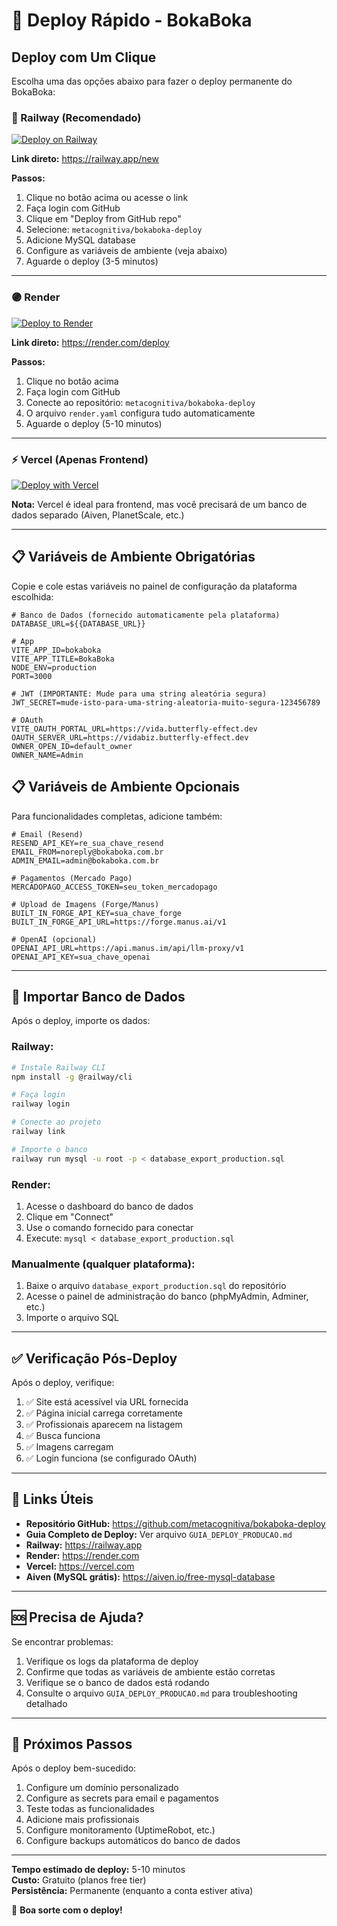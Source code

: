 # 🚀 Deploy Rápido - BokaBoka

## Deploy com Um Clique

Escolha uma das opções abaixo para fazer o deploy permanente do BokaBoka:

### 🔵 Railway (Recomendado)

[![Deploy on Railway](https://railway.app/button.svg)](https://railway.app/template/mysql-nodejs?referralCode=bokaboka)

**Link direto:** https://railway.app/new

**Passos:**
1. Clique no botão acima ou acesse o link
2. Faça login com GitHub
3. Clique em "Deploy from GitHub repo"
4. Selecione: `metacognitiva/bokaboka-deploy`
5. Adicione MySQL database
6. Configure as variáveis de ambiente (veja abaixo)
7. Aguarde o deploy (3-5 minutos)

---

### 🟣 Render

[![Deploy to Render](https://render.com/images/deploy-to-render-button.svg)](https://render.com)

**Link direto:** https://render.com/deploy

**Passos:**
1. Clique no botão acima
2. Faça login com GitHub
3. Conecte ao repositório: `metacognitiva/bokaboka-deploy`
4. O arquivo `render.yaml` configura tudo automaticamente
5. Aguarde o deploy (5-10 minutos)

---

### ⚡ Vercel (Apenas Frontend)

[![Deploy with Vercel](https://vercel.com/button)](https://vercel.com/new/clone?repository-url=https://github.com/metacognitiva/bokaboka-deploy)

**Nota:** Vercel é ideal para frontend, mas você precisará de um banco de dados separado (Aiven, PlanetScale, etc.)

---

## 📋 Variáveis de Ambiente Obrigatórias

Copie e cole estas variáveis no painel de configuração da plataforma escolhida:

```env
# Banco de Dados (fornecido automaticamente pela plataforma)
DATABASE_URL=${{DATABASE_URL}}

# App
VITE_APP_ID=bokaboka
VITE_APP_TITLE=BokaBoka
NODE_ENV=production
PORT=3000

# JWT (IMPORTANTE: Mude para uma string aleatória segura)
JWT_SECRET=mude-isto-para-uma-string-aleatoria-muito-segura-123456789

# OAuth
VITE_OAUTH_PORTAL_URL=https://vida.butterfly-effect.dev
OAUTH_SERVER_URL=https://vidabiz.butterfly-effect.dev
OWNER_OPEN_ID=default_owner
OWNER_NAME=Admin
```

## 📋 Variáveis de Ambiente Opcionais

Para funcionalidades completas, adicione também:

```env
# Email (Resend)
RESEND_API_KEY=re_sua_chave_resend
EMAIL_FROM=noreply@bokaboka.com.br
ADMIN_EMAIL=admin@bokaboka.com.br

# Pagamentos (Mercado Pago)
MERCADOPAGO_ACCESS_TOKEN=seu_token_mercadopago

# Upload de Imagens (Forge/Manus)
BUILT_IN_FORGE_API_KEY=sua_chave_forge
BUILT_IN_FORGE_API_URL=https://forge.manus.ai/v1

# OpenAI (opcional)
OPENAI_API_URL=https://api.manus.im/api/llm-proxy/v1
OPENAI_API_KEY=sua_chave_openai
```

---

## 💾 Importar Banco de Dados

Após o deploy, importe os dados:

### Railway:
```bash
# Instale Railway CLI
npm install -g @railway/cli

# Faça login
railway login

# Conecte ao projeto
railway link

# Importe o banco
railway run mysql -u root -p < database_export_production.sql
```

### Render:
1. Acesse o dashboard do banco de dados
2. Clique em "Connect"
3. Use o comando fornecido para conectar
4. Execute: `mysql < database_export_production.sql`

### Manualmente (qualquer plataforma):
1. Baixe o arquivo `database_export_production.sql` do repositório
2. Acesse o painel de administração do banco (phpMyAdmin, Adminer, etc.)
3. Importe o arquivo SQL

---

## ✅ Verificação Pós-Deploy

Após o deploy, verifique:

1. ✅ Site está acessível via URL fornecida
2. ✅ Página inicial carrega corretamente
3. ✅ Profissionais aparecem na listagem
4. ✅ Busca funciona
5. ✅ Imagens carregam
6. ✅ Login funciona (se configurado OAuth)

---

## 🔗 Links Úteis

- **Repositório GitHub:** https://github.com/metacognitiva/bokaboka-deploy
- **Guia Completo de Deploy:** Ver arquivo `GUIA_DEPLOY_PRODUCAO.md`
- **Railway:** https://railway.app
- **Render:** https://render.com
- **Vercel:** https://vercel.com
- **Aiven (MySQL grátis):** https://aiven.io/free-mysql-database

---

## 🆘 Precisa de Ajuda?

Se encontrar problemas:

1. Verifique os logs da plataforma de deploy
2. Confirme que todas as variáveis de ambiente estão corretas
3. Verifique se o banco de dados está rodando
4. Consulte o arquivo `GUIA_DEPLOY_PRODUCAO.md` para troubleshooting detalhado

---

## 🎯 Próximos Passos

Após o deploy bem-sucedido:

1. Configure um domínio personalizado
2. Configure as secrets para email e pagamentos
3. Teste todas as funcionalidades
4. Adicione mais profissionais
5. Configure monitoramento (UptimeRobot, etc.)
6. Configure backups automáticos do banco de dados

---

**Tempo estimado de deploy:** 5-10 minutos  
**Custo:** Gratuito (planos free tier)  
**Persistência:** Permanente (enquanto a conta estiver ativa)

🎉 **Boa sorte com o deploy!**
